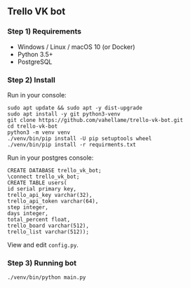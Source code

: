 ## Trello VK bot

### Step 1) Requirements

- Windows / Linux / macOS 10 (or Docker)
- Python 3.5+
- PostgreSQL

### Step 2) Install

Run in your console:

```
sudo apt update && sudo apt -y dist-upgrade
sudo apt install -y git python3-venv
git clone https://github.com/vahellame/trello-vk-bot.git
cd trello-vk-bot
python3 -m venv venv
./venv/bin/pip install -U pip setuptools wheel
./venv/bin/pip install -r requirments.txt
```

Run in your postgres console:

```
CREATE DATABASE trello_vk_bot;
\connect trello_vk_bot;
CREATE TABLE users(
id serial primary key, 
trello_api_key varchar(32), 
trello_api_token varchar(64), 
step integer, 
days integer, 
total_percent float,
trello_board varchar(512),
trello_list varchar(512));
```

View and edit `config.py`.

### Step 3) Running bot

```
./venv/bin/python main.py
```
